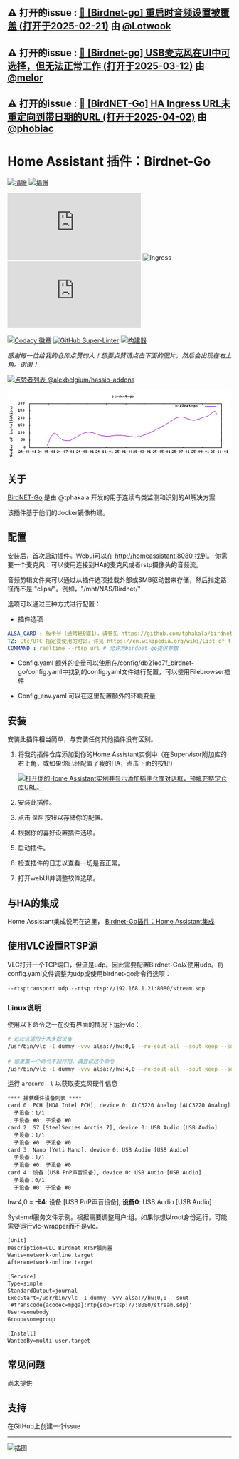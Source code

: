 ## &#9888; 打开的issue : [🐛 [Birdnet-go] 重启时音频设置被覆盖 (打开于2025-02-21)](https://github.com/alexbelgium/hassio-addons/issues/1781) 由 [@Lotwook](https://github.com/Lotwook)
## &#9888; 打开的issue : [🐛 [Birdnet-go] USB麦克风在UI中可选择，但无法正常工作 (打开于2025-03-12)](https://github.com/alexbelgium/hassio-addons/issues/1808) 由 [@melor](https://github.com/melor)
## &#9888; 打开的issue : [🐛 [BirdNET-Go] HA Ingress URL未重定向到带日期的URL (打开于2025-04-02)](https://github.com/alexbelgium/hassio-addons/issues/1830) 由 [@phobiac](https://github.com/phobiac)
# Home Assistant 插件：Birdnet-Go

[![捐赠][donation-badge]](https://www.buymeacoffee.com/alexbelgium)
[![捐赠][paypal-badge]](https://www.paypal.com/donate/?hosted_button_id=DZFULJZTP3UQA)

![版本](https://img.shields.io/badge/dynamic/json?label=版本&query=%24.version&url=https%3A%2F%2Fraw.githubusercontent.com%2Falexbelgium%2Fhassio-addons%2Fmaster%2Fbirdnet-go%2Fconfig.json)
![Ingress](https://img.shields.io/badge/dynamic/json?label=Ingress&query=%24.ingress&url=https%3A%2F%2Fraw.githubusercontent.com%2Falexbelgium%2Fhassio-addons%2Fmaster%2Fbirdnet-go%2Fconfig.json)
![架构](https://img.shields.io/badge/dynamic/json?color=success&label=架构&query=%24.arch&url=https%3A%2F%2Fraw.githubusercontent.com%2Falexbelgium%2Fhassio-addons%2Fmaster%2Fbirdnet-go%2Fconfig.json)

[![Codacy 徽章](https://app.codacy.com/project/badge/Grade/9c6cf10bdbba45ecb202d7f579b5be0e)](https://www.codacy.com/gh/alexbelgium/hassio-addons/dashboard?utm_source=github.com&utm_medium=referral&utm_content=alexbelgium/hassio-addons&utm_campaign=Badge_Grade)
[![GitHub Super-Linter](https://img.shields.io/github/actions/workflow/status/alexbelgium/hassio-addons/weekly-supelinter.yaml?label=Lint%20代码%20基础)](https://github.com/alexbelgium/hassio-addons/actions/workflows/weekly-supelinter.yaml)
[![构建器](https://img.shields.io/github/actions/workflow/status/alexbelgium/hassio-addons/onpush_builder.yaml?label=构建器)](https://github.com/alexbelgium/hassio-addons/actions/workflows/onpush_builder.yaml)

[donation-badge]: https://img.shields.io/badge/请%20让我%20喝%20一杯%20咖啡%20(无%20PayPal)-%23d32f2f?logo=buy-me-a-coffee&style=flat&logoColor=white
[paypal-badge]: https://img.shields.io/badge/请%20让我%20喝%20一杯%20咖啡%20使用%20PayPal-0070BA?logo=paypal&style=flat&logoColor=white

_感谢每一位给我的仓库点赞的人！想要点赞请点击下面的图片，然后会出现在右上角。谢谢！_

[![点赞者列表 @alexbelgium/hassio-addons](https://reporoster.com/stars/alexbelgium/hassio-addons)](https://github.com/alexbelgium/hassio-addons/stargazers)


![下载演变](https://raw.githubusercontent.com/alexbelgium/hassio-addons/master/birdnet-go/stats.png)

## 关于

[BirdNET-Go](https://github.com/tphakala/birdnet-go/tree/main) 是由 @tphakala 开发的用于连续鸟类监测和识别的AI解决方案

该插件基于他们的docker镜像构建。

## 配置

安装后，首次启动插件。Webui可以在 <http://homeassistant:8080> 找到。
你需要一个麦克风：可以使用连接到HA的麦克风或者rstp摄像头的音频流。

音频剪辑文件夹可以通过从插件选项挂载外部或SMB驱动器来存储，然后指定路径而不是 "clips/"。例如，"/mnt/NAS/Birdnet/"

选项可以通过三种方式进行配置：

- 插件选项

```yaml
ALSA_CARD : 板卡号（通常是0或1），请参见 https://github.com/tphakala/birdnet-go/blob/main/doc/installation.md#deciding-alsa_card-value
TZ: Etc/UTC 指定要使用的时区，详见 https://en.wikipedia.org/wiki/List_of_tz_database_time_zones#List
COMMAND : realtime --rtsp url # 允许为birdnet-go提供参数
```

- Config.yaml
额外的变量可以使用在/config/db21ed7f_birdnet-go/config.yaml中找到的config.yaml文件进行配置，可以使用Filebrowser插件

- Config_env.yaml
可以在这里配置额外的环境变量

## 安装

安装此插件相当简单，与安装任何其他插件没有区别。

1. 将我的插件仓库添加到你的Home Assistant实例中（在Supervisor附加库的右上角，或如果你已经配置了我的HA，点击下面的按钮）

   [![打开你的Home Assistant实例并显示添加插件仓库对话框，预填充特定仓库URL。](https://my.home-assistant.io/badges/supervisor_add_addon_repository.svg)](https://my.home-assistant.io/redirect/supervisor_add_addon_repository/?repository_url=https%3A%2F%2Fgithub.com%2Falexbelgium%2Fhassio-addons)
2. 安装此插件。
3. 点击 `保存` 按钮以存储你的配置。
4. 根据你的喜好设置插件选项。
5. 启动插件。
6. 检查插件的日志以查看一切是否正常。
7. 打开webUI并调整软件选项。

## 与HA的集成

Home Assistant集成说明在这里， [Birdnet-Go插件：Home Assistant集成](./HAINTEGRATION.md)

## 使用VLC设置RTSP源

VLC打开一个TCP端口，但流是udp。因此需要配置Birdnet-Go以使用udp。将config.yaml文件调整为udp或使用birdnet-go命令行选项：

`--rtsptransport udp --rtsp rtsp://192.168.1.21:8080/stream.sdp`

### Linux说明

使用以下命令之一在没有界面的情况下运行vlc：

```bash
# 这应该适用于大多数设备
/usr/bin/vlc -I dummy -vvv alsa://hw:0,0 --no-sout-all --sout-keep --sout '#transcode{acodec=mpga}:rtp{sdp=rtsp://:8080/stream.sdp}'

# 如果第一个命令不起作用，请尝试这个命令
/usr/bin/vlc -I dummy -vvv alsa://hw:4,0 --no-sout-all --sout-keep --sout '#rtp{sdp=rtsp://:8080/stream.sdp}'
```

运行 `arecord -l` 以获取麦克风硬件信息

```text
**** 捕获硬件设备列表 ****
card 0: PCH [HDA Intel PCH], device 0: ALC3220 Analog [ALC3220 Analog]
  子设备：1/1
  子设备 #0: 子设备 #0
card 2: S7 [SteelSeries Arctis 7], device 0: USB Audio [USB Audio]
  子设备：1/1
  子设备 #0: 子设备 #0
card 3: Nano [Yeti Nano], device 0: USB Audio [USB Audio]
  子设备：1/1
  子设备 #0: 子设备 #0
card 4: 设备 [USB PnP声音设备], device 0: USB Audio [USB Audio]
  子设备：0/1
  子设备 #0: 子设备 #0
```

hw:4,0 = **卡4**: 设备 [USB PnP声音设备], **设备0**: USB Audio [USB Audio]

Systemd服务文件示例。根据需要调整用户:组。如果你想以root身份运行，可能需要运行vlc-wrapper而不是vlc。

```text
[Unit]
Description=VLC Birdnet RTSP服务器
Wants=network-online.target
After=network-online.target

[Service]
Type=simple
StandardOutput=journal
ExecStart=/usr/bin/vlc -I dummy -vvv alsa://hw:0,0 --sout '#transcode{acodec=mpga}:rtp{sdp=rtsp://:8080/stream.sdp}'
User=somebody
Group=somegroup

[Install]
WantedBy=multi-user.target
```

## 常见问题

尚未提供

## 支持

在GitHub上创建一个issue

---

![插图](https://raw.githubusercontent.com/tphakala/birdnet-go/main/doc/BirdNET-Go-dashboard.webp)